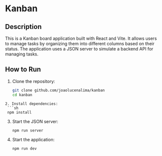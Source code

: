 # Kanban

## Description

This is a Kanban board application built with React and Vite. It allows users to manage tasks by organizing them into different columns based on their status. The application uses a JSON server to simulate a backend API for managing tasks.

## How to Run
1. Clone the repository:
   ```sh
   git clone github.com/joaolucenalima/kanban
   cd kanban
  ```
2. Install dependencies:
   ```sh
   npm install
   ```
3. Start the JSON server:
   ```sh
   npm run server
   ```
4. Start the application:
   ```sh
   npm run dev
   ```
